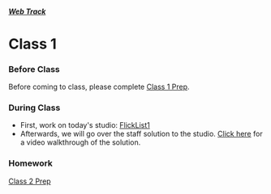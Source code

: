 ##### [Web Track](../..)

# Class 1

### Before Class
Before coming to class, please complete [Class 1 Prep](../class1-prep).

### During Class
* First, work on today's studio: [FlickList1](../studios/flicklist-1)
* Afterwards, we will go over the staff solution to the studio. <a href="https://youtu.be/elnqgp3J2Ow" target="_blank">Click here</a> for a video walkthrough of the solution.

### Homework
[Class 2 Prep](../class2-prep)
